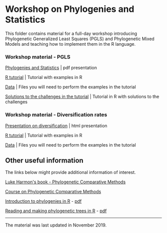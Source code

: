 # Workshop on Phylogenies and Statistics

This folder contains material for a full-day workshop introducing Phylogenetic Generalized Least Squares (PGLS) and Phylogenetic Mixed Models and teaching how to implement them in the R language.

### Workshop material - PGLS

[Phylogenies and Statistics](https://github.com/simjoly/QCBSworkshop2017/blob/master/PGLS_presentation.pdf) | pdf presentation

[R tutorial](http://htmlpreview.github.com/?http://github.com/simjoly/QCBSworkshop2017/blob/master/StatsPhylo.html) | Tutorial with examples in R

[Data](http://github.com/simjoly/QCBSworkshop2017/blob/master/data) | Files you will need to perform the examples in the tutorial

[Solutions to the challenges in the tutorial](http://htmlpreview.github.com/?http://github.com/simjoly/QCBSworkshop2017/blob/master/StatsPhylo.html) | Tutorial in R with solutions to the challenges


### Workshop material - Diversification rates

[Presentation on diversification](https://github.com/simjoly/CourseComparativeMethods/blob/master/lecture7/Slides_Lecture7.html) | html presentation

[R tutorial](http://htmlpreview.github.com/?https://github.com/simjoly/CourseComparativeMethods/blob/master/lecture7/Diversification.html) | Tutorial with examples in R

[Data](https://github.com/simjoly/CourseComparativeMethods/tree/master/lecture7/data) | Files you will need to perform the examples in the tutorial


## Other useful information

The links below might provide additional information of interest.

[Luke Harmon's book - Phylogenetic Comparative Methods](https://lukejharmon.github.io/pcm/)

[Course on Phylogenetic Comparative Methods](http://github.com/simjoly/CourseComparativeMethods/)

[Introduction to phylogenies in R](http://htmlpreview.github.com/?http://github.com/simjoly/CourseComparativeMethods/blob/master/lecture1/Introduction_phylo.html) - [pdf](http://github.com/simjoly/CourseComparativeMethods/blob/master/lecture1/Introduction_phylo.pdf)

[Reading and making phylogenetic trees in R](http://htmlpreview.github.com/?http://github.com/simjoly/CourseComparativeMethods/blob/master/lecture2/PhylogeneticTree.html) - [pdf](http://github.com/simjoly/CourseComparativeMethods/blob/master/lecture2/PhylogeneticTree.pdf)


----

The material was last updated in November 2019.